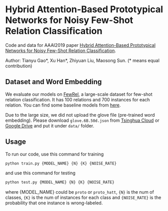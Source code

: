 # Hybrid Attention-Based Prototypical Networks for Noisy Few-Shot Relation Classification

Code and data for AAAI2019 paper [Hybrid Attention-Based Prototypical Networks for Noisy Few-Shot Relation Classification](https://gaotianyu1350.github.io/assets/aaai2019_hatt_paper.pdf).

Author: Tianyu Gao*, Xu Han*, Zhiyuan Liu, Maosong Sun. (\* means equal contribution)

## Dataset and Word Embedding

We evaluate our models on [FewRel](https://thunlp.github.io/fewrel), a large-scale dataset for few-shot relation classification. It has 100 relations and 700 instances for each relation. You can find some baseline models from [here](https://github.com/thunlp/fewrel).

Due to the large size, we did not upload the glove file (pre-trained word embedding). Please download `glove.6B.50d.json` from [Tsinghua Cloud](https://cloud.tsinghua.edu.cn/f/b14bf0d3c9e04ead9c0a/?dl=1) or [Google Drive](https://drive.google.com/open?id=1UnncRYzDpezPkwIqhgkVW6BacIqz6EaB) and put it under `data/` folder.

## Usage

To run our code, use this command for training
```bash
python train.py {MODEL_NAME} {N} {K} {NOISE_RATE}
```
and use this command for testing
```bash
python test.py {MODEL_NAME} {N} {K} {NOISE_RATE}
```
where {MODEL_NAME} could be `proto` or `proto_hatt`, `{N}` is the num of classes, `{K}` is the num of instances for each class and `{NOISE_RATE}` is the probability that one instance is wrong-labeled.
